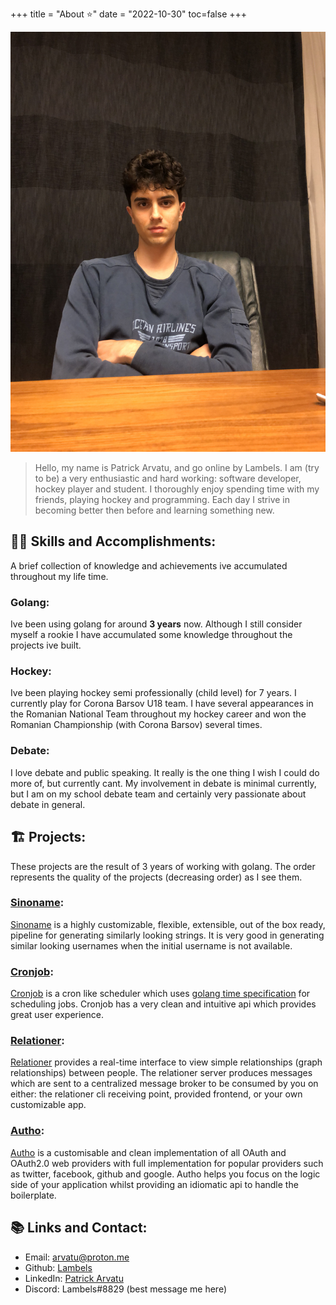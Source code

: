+++
title = "About ⭐️"
date = "2022-10-30"
toc=false
+++

![me](/img/me.jpg)

>Hello, my name is Patrick Arvatu, and go online by Lambels. I am (try to be) a very enthusiastic and hard working: software developer, hockey player and student. I thoroughly enjoy spending time with my friends, playing hockey and programming. Each day I strive in becoming better then before and learning something new.

## 👨‍🎓 Skills and Accomplishments:
A brief collection of knowledge and achievements ive accumulated throughout my life time.

### Golang:
Ive been using golang for around **3 years** now. Although I still consider myself a rookie I have accumulated some knowledge throughout the projects ive built.

### Hockey:
Ive been playing hockey semi professionally (child level) for 7 years. I currently play for Corona Barsov U18 team. I have several appearances in the Romanian National Team throughout my hockey career and won the Romanian Championship (with Corona Barsov) several times.

### Debate:
I love debate and public speaking. It really is the one thing I wish I could do more of, but currently cant. My involvement in debate is minimal currently, but I am on my school debate team and certainly very passionate about debate in general.

## 🏗 Projects:
These projects are the result of 3 years of working with golang. The order represents the quality of the projects (decreasing order) as I see them.

### [Sinoname](https://github.com/Lambels/sinoname):
[Sinoname](https://github.com/Lambels/sinoname) is a highly customizable, flexible, extensible, out of the box ready, pipeline for generating similarly looking strings. It is very good in generating similar looking usernames when the initial username is not available.

### [Cronjob](https://github.com/Lambels/cronjob):
[Cronjob](https://github.com/Lambels/cronjob) is a cron like scheduler which uses [golang time specification](https://pkg.go.dev/time) for scheduling jobs. Cronjob has a very clean and intuitive api which provides great user experience.

### [Relationer](https://github.com/Lambels/relationer):
[Relationer](https://github.com/Lambels/relationer) provides a real-time interface to view simple relationships (graph relationships) between people. The relationer server produces messages which are sent to a centralized message broker to be consumed by you on either: the relationer cli receiving point, provided frontend, or your own customizable app.

### [Autho](https://github.com/Lambels/autho):
[Autho](https://github.com/Lambels/autho) is a customisable and clean implementation of all OAuth and OAuth2.0 web providers with full implementation for popular providers such as twitter, facebook, github and google. Autho helps you focus on the logic side of your application whilst providing an idiomatic api to handle the boilerplate.

## 📚 Links and Contact:
- Email: arvatu@proton.me
- Github: [Lambels](https://github.com/Lambels/)
- LinkedIn: [Patrick Arvatu](www.linkedin.com/in/patrick-arvatu/)
- Discord: Lambels#8829 (best message me here)